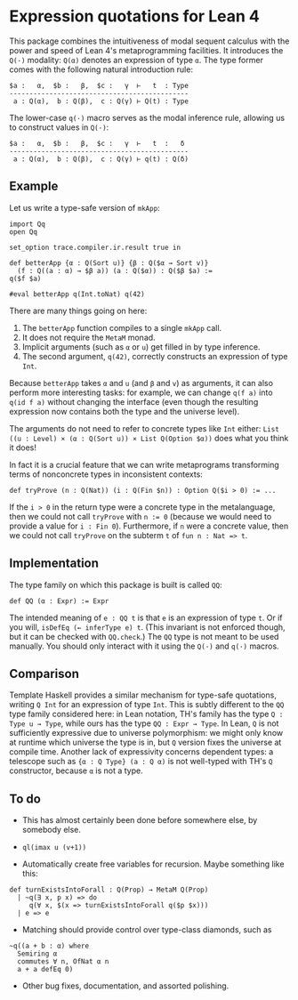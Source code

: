 # Expression quotations for Lean 4

This package combines the
intuitiveness of modal sequent calculus
with the power and speed of
Lean 4's metaprogramming facilities.
It introduces the `Q(·)` modality:
`Q(α)` denotes an expression of type `α`.
The type former comes with the following
natural introduction rule:

```
$a :   α,  $b :   β,  $c :   γ  ⊢   t  : Type
---------------------------------------------
 a : Q(α),  b : Q(β),  c : Q(γ) ⊢ Q(t) : Type
```

The lower-case `q(·)` macro serves
as the modal inference rule,
allowing us to construct values in `Q(·)`:
```
$a :   α,  $b :   β,  $c :   γ  ⊢   t  :   δ
---------------------------------------------
 a : Q(α),  b : Q(β),  c : Q(γ) ⊢ q(t) : Q(δ)
```

## Example

Let us write a type-safe version of `mkApp`:

```lean
import Qq
open Qq

set_option trace.compiler.ir.result true in

def betterApp {α : Q(Sort u)} {β : Q($α → Sort v)}
  (f : Q((a : α) → $β a)) (a : Q($α)) : Q($β $a) :=
q($f $a)

#eval betterApp q(Int.toNat) q(42)
```

There are many things going on here:
1. The `betterApp` function compiles to a single `mkApp` call.
1. It does not require the `MetaM` monad.
1. Implicit arguments (such as `α` or `u`) get filled in by type inference.
1. The second argument, `q(42)`,
   correctly constructs an expression of type `Int`.

Because `betterApp`
takes `α` and `u` (and `β` and `v`) as arguments,
it can also perform more interesting tasks:
for example,
we can change `q(f a)` into `q(id f a)`
without changing the interface
(even though the resulting expression
now contains both the type and the universe level).

The arguments do not need to refer
to concrete types like `Int` either:
`List ((u : Level) × (α : Q(Sort u)) × List Q(Option $α))`
does what you think it does!

In fact it is a crucial feature
that we can write metaprograms
transforming terms of nonconcrete types
in inconsistent contexts:
```lean
def tryProve (n : Q(Nat)) (i : Q(Fin $n)) : Option Q($i > 0) := ...
```
If the `i > 0` in the return type were a concrete type in the metalanguage,
then we could not call `tryProve` with `n := 0`
(because we would need to provide a value for `i : Fin 0`).
Furthermore,
if `n` were a concrete value,
then we could not call `tryProve` on
the subterm `t` of `fun n : Nat => t`.

## Implementation

The type family on which this package is built is called `QQ`:

```lean
def QQ (α : Expr) := Expr
```

The intended meaning of `e : QQ t` is that
`e` is an expression of type `t`.
Or if you will,
`isDefEq (← inferType e) t`.
(This invariant is not enforced though,
but it can be checked with `QQ.check`.)
The `QQ` type is not meant to be used manually.
You should only interact with it
using the `Q(·)` and `q(·)` macros.

## Comparison

Template Haskell provides a similar mechanism
for type-safe quotations,
writing `Q Int` for an expression of type `Int`.
This is subtly different
to the `QQ` type family considered here:
in Lean notation,
TH's family has the type `Q : Type u → Type`,
while ours has the type `QQ : Expr → Type`.
In Lean, `Q` is not sufficiently expressive
due to universe polymorphism:
we might only know at runtime which universe the type is in,
but `Q` version fixes the universe at compile time.
Another lack of expressivity concerns dependent types:
a telescope such as `{α : Q Type} (a : Q α)` is not well-typed
with TH's `Q` constructor,
because `α` is not a type.

## To do

- This has almost certainly been done before
  somewhere else, by somebody else.

- `ql(imax u (v+1))`

- Automatically create free variables for recursion.
  Maybe something like this:
```lean
def turnExistsIntoForall : Q(Prop) → MetaM Q(Prop)
  | ~q(∃ x, p x) => do
     q(∀ x, $(x => turnExistsIntoForall q($p $x)))
  | e => e
```

- Matching should provide control over type-class diamonds, such as
```lean
~q((a + b : α) where
  Semiring α
  commutes ∀ n, OfNat α n
  a + a defEq 0)
```

- Other bug fixes, documentation, and assorted polishing.
